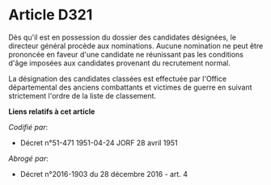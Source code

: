 # Article D321

Dès qu'il est en possession du dossier des candidates désignées, le directeur général procède aux nominations. Aucune
nomination ne peut être prononcée en faveur d'une candidate ne réunissant pas les conditions d'âge imposées aux candidates
provenant du recrutement normal.

La désignation des candidates classées est effectuée par l'Office départemental des anciens combattants et victimes de guerre
en suivant strictement l'ordre de la liste de classement.

**Liens relatifs à cet article**

_Codifié par_:

  - Décret n°51-471 1951-04-24 JORF 28 avril 1951

_Abrogé par_:

  - Décret n°2016-1903 du 28 décembre 2016 - art. 4
